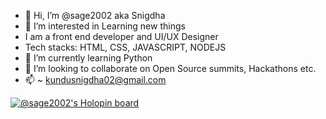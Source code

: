 - 👋 Hi, I’m @sage2002 aka Snigdha
- 👀 I’m interested in Learning new things
- I am a front end developer and UI/UX Designer
- Tech stacks: HTML, CSS, JAVASCRIPT, NODEJS
- 🌱 I’m currently learning Python
- 💞️ I’m looking to collaborate on Open Source summits, Hackathons etc.
- 📫 ~ kundusnigdha02@gmail.com

[![@sage2002's Holopin board](https://holopin.me/sage2002)](https://holopin.io/@sage2002)
<!---
sage2002/sage2002 is a ✨ special ✨ repository because its `README.md` (this file) appears on your GitHub profile.
You can click the Preview link to take a look at your changes.
--->
